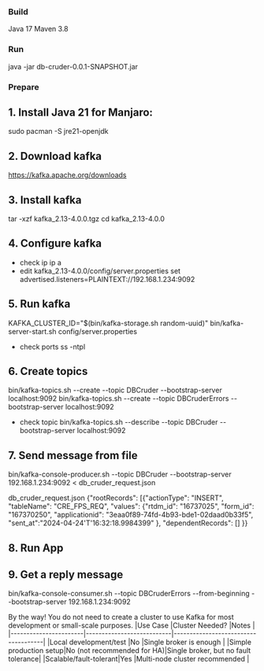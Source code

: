 ### Build
 Java 17
 Maven 3.8
### Run
java -jar db-cruder-0.0.1-SNAPSHOT.jar

### Prepare

## 1. Install Java 21 for Manjaro:
 sudo pacman -S jre21-openjdk 

## 2. Download kafka
https://kafka.apache.org/downloads

## 3. Install kafka
 tar -xzf kafka_2.13-4.0.0.tgz
 cd kafka_2.13-4.0.0
## 4. Configure kafka
- check ip
ip a
- edit kafka_2.13-4.0.0/config/server.properties set
advertised.listeners=PLAINTEXT://192.168.1.234:9092

## 5. Run kafka
 KAFKA_CLUSTER_ID="$(bin/kafka-storage.sh random-uuid)"
 bin/kafka-server-start.sh config/server.properties

- check ports
ss -ntpl

## 6. Create topics
 bin/kafka-topics.sh --create --topic DBCruder --bootstrap-server localhost:9092
 bin/kafka-topics.sh --create --topic DBCruderErrors --bootstrap-server localhost:9092
- check topic
  bin/kafka-topics.sh --describe --topic DBCruder --bootstrap-server localhost:9092

## 7. Send message from file
bin/kafka-console-producer.sh --topic DBCruder --bootstrap-server 192.168.1.234:9092 < db_cruder_request.json

db_cruder_request.json
{"rootRecords": [{"actionType": "INSERT", "tableName": "CRE_FPS_REQ", "values": {"rtdm_id": "16737025", "form_id": "167370250", "applicationid": "3eaa0f89-74fd-4b93-bde1-02daad0b33f5", "sent_at":"2024-04-24'T'16:32:18.9984399" }, "dependentRecords": [] }}

## 8. Run App

## 9. Get a reply message
bin/kafka-console-consumer.sh --topic DBCruderErrors --from-beginning --bootstrap-server 192.168.1.234:9092


By the way!
You do not need to create a cluster to use Kafka for most development or small-scale purposes.
|Use Case               |Cluster Needed?            |Notes                                |
|-----------------------|---------------------------|-------------------------------------|
|Local development/test |No                         |Single broker is enough              |
|Simple production setup|No (not recommended for HA)|Single broker, but no fault tolerance|
|Scalable/fault-tolerant|Yes                        |Multi-node cluster recommended       |

